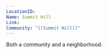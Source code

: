 ```yaml
---
LocationID: 
Name: Summit Hill
Link: 
Community: "[[Summit Hill]]"
---
```


Both a community and a neighborhood.